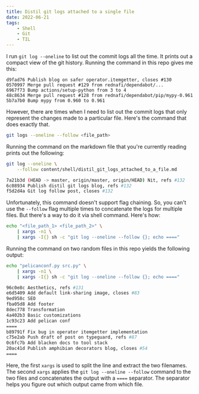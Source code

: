 ```yaml
---
title: Distil git logs attached to a single file
date: 2022-06-21
tags:
    - Shell
    - Git
    - TIL
---
```


I run `git log --oneline` to list out the commit logs all the time. It prints out a
compact view of the git history. Running the command in this repo gives me this:

```
d9fad76 Publish blog on safer operator.itemgetter, closes #130
0570997 Merge pull request #129 from rednafi/dependabot/...
6967f73 Bump actions/setup-python from 3 to 4
48c8634 Merge pull request #128 from rednafi/dependabot/pip/mypy-0.961
5b7a7b0 Bump mypy from 0.960 to 0.961
```

However, there are times when I need to list out the commit logs that only represent
the changes made to a particular file. Here's the command that does exactly that.

```bash
git logs --oneline --follow <file_path>
```

Running the command on the markdown file that you're currently reading prints out the
following:

```bash
git log --oneline \
    --follow content/shell/distil_git_logs_attached_to_a_file.md
```

```bash
7a21b3d (HEAD -> master, origin/master, origin/HEAD) Nit, refs #132
6c08934 Publish distil git logs blog, refs #132
f5d2d4a Git log follow post, closes #132
```

Unfortunately, this command doesn't support flag chaining. So, you can't use the
`--follow` flag multiple times to concatenate the logs for multiple files. But there's
a way to do it via shell command. Here's how:

```bash
echo "<file_path_1> <file_path_2>" \
    | xargs -n1 \
    | xargs -I{} sh -c "git log --oneline --follow {}; echo ===="
```

Running the command on two random files in this repo yields the following output:

```bash
echo "pelicanconf.py src.py" \
    | xargs -n1 \
    | xargs -I{} sh -c "git log --oneline --follow {}; echo ===="
```

```bash
96c0e8c Aesthetics, refs #131
e6d5409 Add default link-sharing image, closes #83
9ed958c SEO
fba05d8 Add footer
8dec778 Transformation
4a402b3 Basic customizations
1c93c23 Add pelican conf
====
b89791f Fix bug in operator itemgetter implementation
c75e2ab Push draft of post on typeguard, refs #87
0c6fc7b Add blacken docs to tool stack
20ac41d Publish amphibian decorators blog, closes #54
====
```

Here, the first `xargs` is used to split the line and extract the two filenames. The
second `xargs` applies the `git log --oneline --follow` command to the two files and
concatenates the output with a `====` separator. The separator helps you figure out
which output came from which file.

